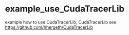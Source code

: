 # example_use_CudaTracerLib
example how to use CudaTracerLib, CudaTracerLib see  https://github.com/hhergeth/CudaTracerLib
